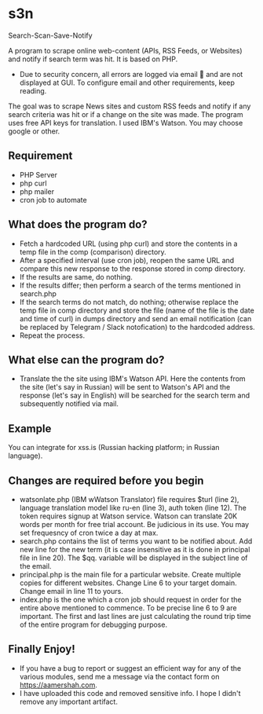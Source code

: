 # s3n
Search-Scan-Save-Notify

A program to scrape online web-content (APIs, RSS Feeds, or Websites) and notify if search term was hit. It is based on PHP.
* Due to security concern, all errors are logged via email 📧 and are not displayed at GUI. To configure email and other requirements, keep reading. 

The goal was to scrape News sites and custom RSS feeds and notify if any search criteria was hit or if a change on the site was made.
The program uses free API keys for translation. I used IBM's Watson. You may choose google or other.

## Requirement
* PHP Server
* php curl
* php mailer
* cron job to automate

## What does the program do?
* Fetch a hardcoded URL (using php curl) and store the contents in a temp file in the comp (comparison) directory.
* After a specified interval (use cron job), reopen the same URL and compare this new response to the response stored in comp directory.
* If the results are same, do nothing.
* If the results differ; then perform a search of the terms mentioned in search.php
* If the search terms do not match, do nothing; otherwise replace the temp file in comp directory and store the file (name of the file is the date and time of curl) in dumps directory and send an email notification (can be replaced by Telegram / Slack notofication) to the hardcoded address.
* Repeat the process.

## What else can the program do?
* Translate the the site using IBM's Watson API.
Here the contents from the site (let's say in Russian) will be sent to Watson's API and the response (let's say in English) will be searched for the search term and subsequently notified via mail.

## Example
You can integrate for xss.is (Russian hacking platform; in Russian language).

## Changes are required before you begin
* watsonlate.php (IBM wWatson Translator) file requires $turl (line 2), language translation model like ru-en (line 3), auth token (line 12). The token requires signup at Watson service. Watson can translate 20K words per month for free trial account. Be judicious in its use. You may set frequesncy of cron twice a day at max. 
* search.php contains the list of terms you want to be notified about. Add new line for the new term (it is case insensitive as it is done in principal file in line 20). The $qq. variable will be displayed in the subject line of the email.
* principal.php is the main file for a particular website. Create multiple copies for different websites. Change Line 6 to your target domain. Change email in line 11 to yours.
* index.php is the one which a cron job should request in order for the entire above mentioned to commence. To be precise line 6 to 9 are important. The first and last lines are just calculating the round trip time of the entire program for debugging purpose.

## Finally Enjoy!
* If you have a bug to report or suggest an efficient way for any of the various modules, send me a message via the contact form on https://aamershah.com.
* I have uploaded this code and removed sensitive info. I hope I didn't remove any important artifact.

